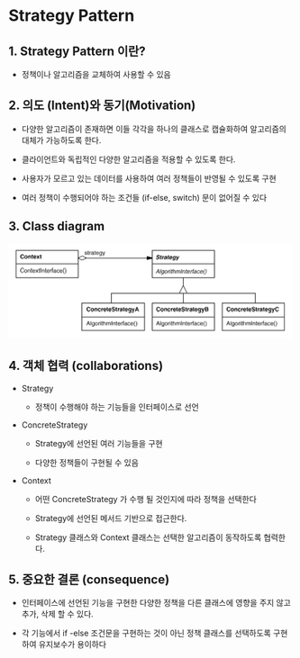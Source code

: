 # Strategy Pattern

## 1. Strategy Pattern 이란?

- 정책이나 알고리즘을 교체하여 사용할 수 있음



## 2. 의도 (Intent)와 동기(Motivation)

- 다양한 알고리즘이 존재하면 이들 각각을 하나의 클래스로 캡슐화하여 알고리즘의 대체가 가능하도록 한다.

- 클라이언트와 독립적인 다양한 알고리즘을 적용할 수 있도록 한다.

- 사용자가 모르고 있는 데이터를 사용하여 여러 정책들이 반영될 수 있도록 구현

- 여러 정책이 수행되어야 하는 조건들 (if-else, switch) 문이 없어질 수 있다

## 3. Class diagram

![screensh](../img/strategyPattern.png)

## 4. 객체 협력 (collaborations)

- Strategy

  - 정책이 수행해야 하는 기능들을 인터페이스로 선언

- ConcreteStrategy

  - Strategy에 선언된 여러 기능들을 구현

  - 다양한 정책들이 구현될 수 있음

- Context

  - 어떤 ConcreteStrategy 가 수행 될 것인지에 따라 정책을 선택한다

  - Strategy에 선언된 메서드 기반으로 접근한다.

  - Strategy 클래스와 Context 클래스는 선택한 알고리즘이 동작하도록 협력한다.

## 5. 중요한 결론 (consequence)

- 인터페이스에 선언된 기능을 구현한 다양한 정책을 다른 클래스에 영향을 주지 않고 추가, 삭제 할 수 있다.

- 각 기능에서 if -else 조건문을 구현하는 것이 아닌 정책 클래스를 선택하도록 구현하여 유지보수가 용이하다


